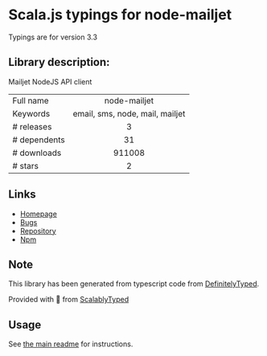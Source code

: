 
# Scala.js typings for node-mailjet

Typings are for version 3.3

## Library description:
Mailjet NodeJS API client

|                    |                 |
| ------------------ | :-------------: |
| Full name          | node-mailjet |
| Keywords           | email, sms, node, mail, mailjet |
| # releases         | 3 |
| # dependents       | 31 |
| # downloads        | 911008 |
| # stars            | 2 |

## Links
- [Homepage](https://github.com/mailjet/mailjet-apiv3-nodejs#readme)
- [Bugs](https://github.com/mailjet/mailjet-apiv3-nodejs/issues)
- [Repository](https://github.com/mailjet/mailjet-apiv3-nodejs)
- [Npm](https://www.npmjs.com/package/node-mailjet)
    


## Note
This library has been generated from typescript code from [DefinitelyTyped](https://definitelytyped.org).

Provided with :purple_heart: from [ScalablyTyped](https://github.com/oyvindberg/ScalablyTyped)

## Usage
See [the main readme](../../readme.md) for instructions.


